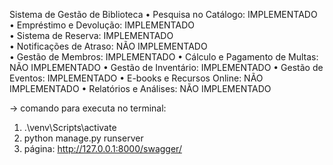 Sistema de Gestão de Biblioteca 
• Pesquisa no Catálogo: IMPLEMENTADO  
• Empréstimo e Devolução: IMPLEMENTADO  
• Sistema de Reserva: IMPLEMENTADO  
• Notificações de Atraso: NÃO IMPLEMENTADO  
• Gestão de Membros: IMPLEMENTADO 
• Cálculo e Pagamento de Multas: NÃO IMPLEMENTADO 
• Gestão de Inventário: IMPLEMENTADO 
• Gestão de Eventos: IMPLEMENTADO 
• E-books e Recursos Online: NÃO IMPLEMENTADO 
• Relatórios e Análises: NÃO IMPLEMENTADO

-> comando para executa no terminal: 
1. .\venv\Scripts\activate
2. python manage.py runserver
3. página: http://127.0.0.1:8000/swagger/
